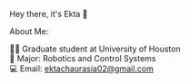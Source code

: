 Hey there, it's Ekta 👋

About Me:

👨‍💻 Graduate student at University of Houston\
🤖 Major: Robotics and Control Systems\
💻 Email: ektachaurasia02@gmail.com

<!---
Ektachaurasia/Ektachaurasia is a ✨ special ✨ repository because its `README.md` (this file) appears on your GitHub profile.
You can click the Preview link to take a look at your changes.
--->
